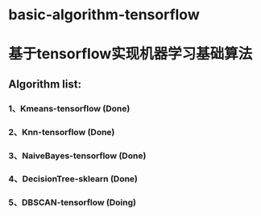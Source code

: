 # basic-algorithm-tensorflow
# 基于tensorflow实现机器学习基础算法
## Algorithm list:
### 1、Kmeans-tensorflow (Done)
### 2、Knn-tensorflow (Done)
### 3、NaiveBayes-tensorflow (Done)
### 4、DecisionTree-sklearn (Done)
### 5、DBSCAN-tensorflow (Doing)

